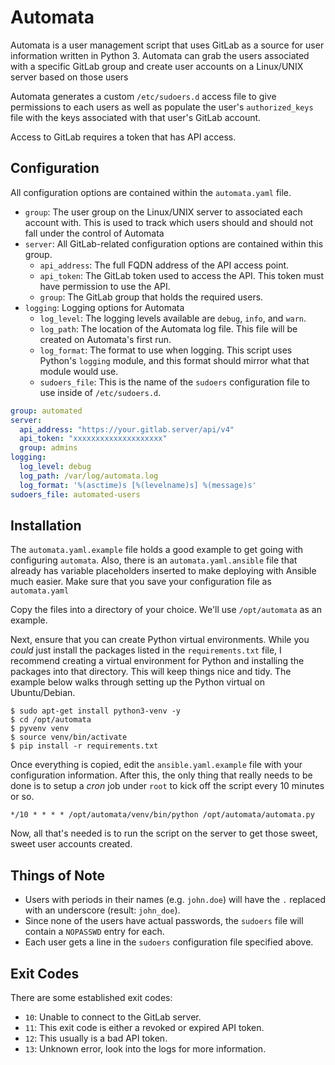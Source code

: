 # Automata

Automata is a user management script that uses GitLab as a source for
user information written in Python 3.  Automata can grab the users associated with a specific
GitLab group and create user accounts on a Linux/UNIX server based on those
users

Automata generates a custom `/etc/sudoers.d` access file to give permissions
to each users as well as populate the user's `authorized_keys` file with the
keys associated with that user's GitLab account.

Access to GitLab requires a token that has API access.

## Configuration

All configuration options are contained within the `automata.yaml` file.

- `group`: The user group on the Linux/UNIX server to associated each account
with.  This is used to track which users should and should not fall under the
control of Automata
- `server`: All GitLab-related configuration options are contained within this group.
  - `api_address`: The full FQDN address of the API access point.
  - `api_token`: The GitLab token used to access the API.  This token must have
  permission to use the API.
  - `group`: The GitLab group that holds the required users.
- `logging`: Logging options for Automata
  - `log_level`: The logging levels available are `debug`, `info`, and `warn`.
  - `log_path`: The location of the Automata log file.  This file will be
  created on Automata's first run.
  - `log_format`: The format to use when logging.  This script uses Python's
  `logging` module, and this format should mirror what that module would use.
  - `sudoers_file`: This is the name of the `sudoers` configuration file to 
  use inside of `/etc/sudoers.d`.
  
```yaml
group: automated
server:
  api_address: "https://your.gitlab.server/api/v4"
  api_token: "xxxxxxxxxxxxxxxxxxxx"
  group: admins
logging:
  log_level: debug
  log_path: /var/log/automata.log
  log_format: '%(asctime)s [%(levelname)s] %(message)s'
sudoers_file: automated-users
```

## Installation

The `automata.yaml.example` file holds a good example to get going with configuring `automata`.  Also, there is an
`automata.yaml.ansible` file that already has variable placeholders inserted to make deploying with Ansible much easier.
Make sure that you save your configuration file as `automata.yaml`

Copy the files into a directory of your choice.  We'll use `/opt/automata` as an example.

Next, ensure that you can create Python virtual environments.  While you _could_ just install the packages listed in the
`requirements.txt` file, I recommend creating a virtual environment for Python and installing the packages into that
directory.  This will keep things nice and tidy.  The example below walks through setting up the Python virtual on
Ubuntu/Debian.

```console
$ sudo apt-get install python3-venv -y
$ cd /opt/automata
$ pyvenv venv
$ source venv/bin/activate
$ pip install -r requirements.txt
```

Once everything is copied, edit the `ansible.yaml.example` file with your configuration information.  After this, the
only thing that really needs to be done is to setup a _cron_ job under `root` to kick off the script every 10 minutes or so.

```console
*/10 * * * * /opt/automata/venv/bin/python /opt/automata/automata.py
```

Now, all that's needed is to run the script on the server to get those sweet, sweet user accounts created.

## Things of Note
- Users with periods in their names (e.g. `john.doe`) will have the `.` replaced with an underscore (result: `john_doe`).
- Since none of the users have actual passwords, the `sudoers` file will contain a `NOPASSWD` entry for each.
- Each user gets a line in the `sudoers` configuration file specified above.

## Exit Codes

There are some established exit codes:

- `10`: Unable to connect to the GitLab server.
- `11`: This exit code is either a revoked or expired API token.
- `12`: This usually is a bad API token.
- `13`: Unknown error, look into the logs for more information.

